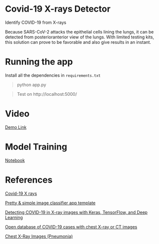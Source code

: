 # Covid-19 X-rays Detector

Identify COVID-19 from X-rays

Because SARS-CoV-2 attacks the epithelial cells lining the lungs, it can be detected from posterioranterior view of the lungs. With limited testing kits, this solution can prove to be favorable and also give results in an instant.

# Running the app
Install all the dependencies in `requirements.txt`

> python app.py

> Test on http://localhost:5000/

# Video
[Demo Link](https://youtu.be/r3Tc8-9dWqQ)

# Model Training

[Notebook](notebooks/COVID19_XRAY.ipynb)

# References

[Covid-19 X rays](https://github.com/ahmed3991/Covid-19-X-Rays-Detector)

[Pretty & simple image classifier app template](https://github.com/mtobeiyf/keras-flask-deploy-webapp)

[Detecting COVID-19 in X-ray images with Keras, TensorFlow, and Deep Learning](https://www.pyimagesearch.com/2020/03/16/detecting-covid-19-in-x-ray-images-with-keras-tensorflow-and-deep-learning)

[Open database of COVID-19 cases with chest X-ray or CT images](https://github.com/ieee8023/covid-chestxray-dataset)

[Chest X-Ray Images (Pneumonia)](https://www.kaggle.com/paultimothymooney/chest-xray-pneumonia)